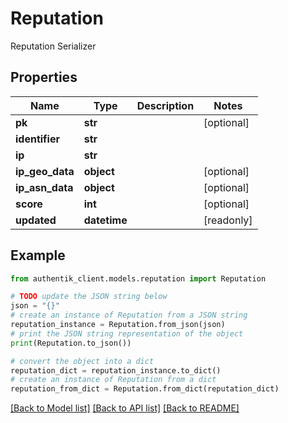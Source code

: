 # Reputation

Reputation Serializer

## Properties

Name | Type | Description | Notes
------------ | ------------- | ------------- | -------------
**pk** | **str** |  | [optional] 
**identifier** | **str** |  | 
**ip** | **str** |  | 
**ip_geo_data** | **object** |  | [optional] 
**ip_asn_data** | **object** |  | [optional] 
**score** | **int** |  | [optional] 
**updated** | **datetime** |  | [readonly] 

## Example

```python
from authentik_client.models.reputation import Reputation

# TODO update the JSON string below
json = "{}"
# create an instance of Reputation from a JSON string
reputation_instance = Reputation.from_json(json)
# print the JSON string representation of the object
print(Reputation.to_json())

# convert the object into a dict
reputation_dict = reputation_instance.to_dict()
# create an instance of Reputation from a dict
reputation_from_dict = Reputation.from_dict(reputation_dict)
```
[[Back to Model list]](../README.md#documentation-for-models) [[Back to API list]](../README.md#documentation-for-api-endpoints) [[Back to README]](../README.md)


